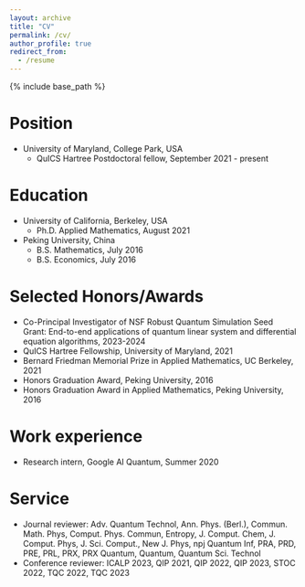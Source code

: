 ```yaml
---
layout: archive
title: "CV"
permalink: /cv/
author_profile: true
redirect_from:
  - /resume
---
```


{% include base_path %}

Position
======
* University of Maryland, College Park, USA
  * QuICS Hartree Postdoctoral fellow, September 2021 - present

Education
======
* University of California, Berkeley, USA
  * Ph.D. Applied Mathematics, August 2021
* Peking University, China
  * B.S. Mathematics, July 2016
  * B.S. Economics, July 2016
 
Selected Honors/Awards
======
* Co-Principal Investigator of NSF Robust Quantum Simulation Seed Grant: End-to-end applications of quantum linear system and differential equation algorithms, 2023-2024
* QuICS Hartree Fellowship, University of Maryland, 2021
* Bernard Friedman Memorial Prize in Applied Mathematics, UC Berkeley, 2021
* Honors Graduation Award, Peking University, 2016
* Honors Graduation Award in Applied Mathematics, Peking University, 2016

Work experience
======
* Research intern, Google AI Quantum, Summer 2020
  
Service
======
* Journal reviewer: Adv. Quantum Technol, Ann. Phys. (Berl.), Commun. Math. Phys, Comput. Phys. Commun, Entropy, J. Comput. Chem, J. Comput. Phys, J. Sci. Comput., New J. Phys, npj Quantum Inf, PRA, PRD, PRE, PRL, PRX, PRX Quantum, Quantum, Quantum Sci. Technol
* Conference reviewer: ICALP 2023, QIP 2021, QIP 2022, QIP 2023, STOC 2022, TQC 2022, TQC 2023
